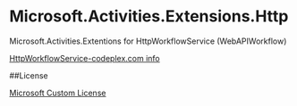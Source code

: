 # Microsoft.Activities.Extensions.Http
Microsoft.Activities.Extentions for HttpWorkflowService (WebAPIWorkflow)


[HttpWorkflowService-codeplex.com info](https://wf.codeplex.com/wikipage?title=WebAPIWorkflow)



##License

[Microsoft Custom License](https://wf.codeplex.com/license)
